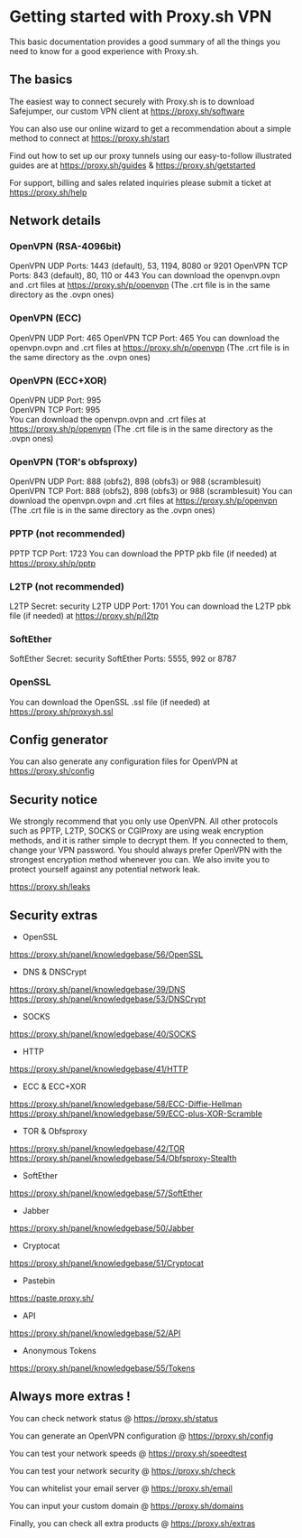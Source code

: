 # Getting started with Proxy.sh VPN

This basic documentation provides a good summary of all the things you need to know for a good experience with Proxy.sh.

## The basics

The easiest way to connect securely with Proxy.sh is to download Safejumper, our custom VPN client at https://proxy.sh/software

You can also use our online wizard to get a recommendation about a simple method to connect at https://proxy.sh/start

Find out how to set up our proxy tunnels using our easy-to-follow illustrated guides are at https://proxy.sh/guides & https://proxy.sh/getstarted

For support, billing and sales related inquiries please submit a ticket at https://proxy.sh/help

## Network details

### OpenVPN (RSA-4096bit)

OpenVPN UDP Ports: 1443 (default), 53, 1194, 8080 or 9201
OpenVPN TCP Ports: 843 (default), 80, 110 or 443
You can download the openvpn.ovpn and .crt files at https://proxy.sh/p/openvpn
(The .crt file is in the same directory as the .ovpn ones)

### OpenVPN (ECC)

OpenVPN UDP Port: 465 
OpenVPN TCP Port: 465 
You can download the openvpn.ovpn and .crt files at https://proxy.sh/p/openvpn
(The .crt file is in the same directory as the .ovpn ones)

### OpenVPN (ECC+XOR)

OpenVPN UDP Port: 995  
OpenVPN TCP Port: 995  
You can download the openvpn.ovpn and .crt files at https://proxy.sh/p/openvpn
(The .crt file is in the same directory as the .ovpn ones)

### OpenVPN (TOR's obfsproxy)

OpenVPN UDP Port: 888 (obfs2), 898 (obfs3) or 988 (scramblesuit)
OpenVPN TCP Port: 888 (obfs2), 898 (obfs3) or 988 (scramblesuit)
You can download the openvpn.ovpn and .crt files at https://proxy.sh/p/openvpn
(The .crt file is in the same directory as the .ovpn ones)

### PPTP (not recommended)

PPTP TCP Port: 1723
You can download the PPTP pkb file (if needed) at https://proxy.sh/p/pptp

### L2TP (not recommended)

L2TP Secret: security
L2TP UDP Port: 1701
You can download the L2TP pbk file (if needed) at https://proxy.sh/p/l2tp

### SoftEther

SoftEther Secret: security
SoftEther Ports: 5555, 992 or 8787 

### OpenSSL
You can download the OpenSSL .ssl file (if needed) at https://proxy.sh/proxysh.ssl

## Config generator

You can also generate any configuration files for OpenVPN at https://proxy.sh/config


## Security notice

We strongly recommend that you only use OpenVPN. All other protocols such as PPTP, L2TP, SOCKS or CGIProxy are using weak encryption methods, and it is rather simple to decrypt them. If you connected to them, change your VPN password. You should always prefer OpenVPN with the strongest encryption method whenever you can. We also invite you to protect yourself against any potential network leak. 

https://proxy.sh/leaks


## Security extras

* OpenSSL
 
https://proxy.sh/panel/knowledgebase/56/OpenSSL

* DNS & DNSCrypt

https://proxy.sh/panel/knowledgebase/39/DNS
https://proxy.sh/panel/knowledgebase/53/DNSCrypt

* SOCKS

https://proxy.sh/panel/knowledgebase/40/SOCKS

* HTTP

https://proxy.sh/panel/knowledgebase/41/HTTP

* ECC & ECC+XOR

https://proxy.sh/panel/knowledgebase/58/ECC-Diffie-Hellman
https://proxy.sh/panel/knowledgebase/59/ECC-plus-XOR-Scramble

* TOR & Obfsproxy

https://proxy.sh/panel/knowledgebase/42/TOR
https://proxy.sh/panel/knowledgebase/54/Obfsproxy-Stealth

* SoftEther

https://proxy.sh/panel/knowledgebase/57/SoftEther

* Jabber

https://proxy.sh/panel/knowledgebase/50/Jabber

* Cryptocat

https://proxy.sh/panel/knowledgebase/51/Cryptocat

* Pastebin

https://paste.proxy.sh/

* API

https://proxy.sh/panel/knowledgebase/52/API

* Anonymous Tokens

https://proxy.sh/panel/knowledgebase/55/Tokens

## Always more extras !

You can check network status @ https://proxy.sh/status

You can generate an OpenVPN configuration @ https://proxy.sh/config

You can test your network speeds @ https://proxy.sh/speedtest

You can test your network security @ https://proxy.sh/check

You can whitelist your email server @ https://proxy.sh/email

You can input your custom domain @ https://proxy.sh/domains

Finally, you can check all extra products @ https://proxy.sh/extras

